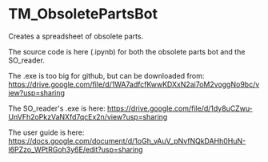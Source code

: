 # TM_ObsoletePartsBot
Creates a spreadsheet of obsolete parts.

The source code is here (.ipynb) for both the obsolete parts bot and the SO_reader.


The .exe is too big for github, but can be downloaded from:
https://drive.google.com/file/d/1WA7adfcfKwwKDXxN2ai7oM2voggNo9bc/view?usp=sharing


The SO_reader's .exe is here:
https://drive.google.com/file/d/1dy8uCZwu-UnVFh2oPkzVaNXfd7qcEx2n/view?usp=sharing


The user guide is here:
https://docs.google.com/document/d/1oGh_vAuV_pNvfNQkDAHh0HuN-l6PZzo_WPtRGoh3y6E/edit?usp=sharing

